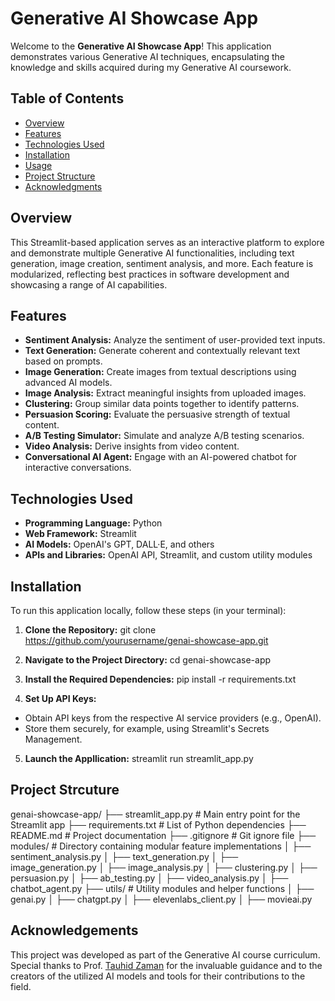 # Generative AI Showcase App

Welcome to the **Generative AI Showcase App**! This application demonstrates various Generative AI techniques, encapsulating the knowledge and skills acquired during my Generative AI coursework.

## Table of Contents

- [Overview](#overview)
- [Features](#features)
- [Technologies Used](#technologies-used)
- [Installation](#installation)
- [Usage](#usage)
- [Project Structure](#project-structure)
- [Acknowledgments](#acknowledgments)

## Overview

This Streamlit-based application serves as an interactive platform to explore and demonstrate multiple Generative AI functionalities, including text generation, image creation, sentiment analysis, and more. Each feature is modularized, reflecting best practices in software development and showcasing a range of AI capabilities.

## Features

- **Sentiment Analysis:** Analyze the sentiment of user-provided text inputs.
- **Text Generation:** Generate coherent and contextually relevant text based on prompts.
- **Image Generation:** Create images from textual descriptions using advanced AI models.
- **Image Analysis:** Extract meaningful insights from uploaded images.
- **Clustering:** Group similar data points together to identify patterns.
- **Persuasion Scoring:** Evaluate the persuasive strength of textual content.
- **A/B Testing Simulator:** Simulate and analyze A/B testing scenarios.
- **Video Analysis:** Derive insights from video content.
- **Conversational AI Agent:** Engage with an AI-powered chatbot for interactive conversations.

## Technologies Used

- **Programming Language:** Python
- **Web Framework:** Streamlit
- **AI Models:** OpenAI's GPT, DALL·E, and others
- **APIs and Libraries:** OpenAI API, Streamlit, and custom utility modules

## Installation

To run this application locally, follow these steps (in your terminal):

1. **Clone the Repository:**
   git clone https://github.com/yourusername/genai-showcase-app.git

2. **Navigate to the Project Directory:**
   cd genai-showcase-app

3. **Install the Required Dependencies:**
   pip install -r requirements.txt

4. **Set Up API Keys:**

* Obtain API keys from the respective AI service providers (e.g., OpenAI).
* Store them securely, for example, using Streamlit's Secrets Management.

5. **Launch the Appllication:**
streamlit run streamlit_app.py

## Project Strcuture
genai-showcase-app/
├── streamlit_app.py            # Main entry point for the Streamlit app
├── requirements.txt            # List of Python dependencies
├── README.md                   # Project documentation
├── .gitignore                  # Git ignore file
├── modules/                    # Directory containing modular feature implementations
│   ├── sentiment_analysis.py
│   ├── text_generation.py
│   ├── image_generation.py
│   ├── image_analysis.py
│   ├── clustering.py
│   ├── persuasion.py
│   ├── ab_testing.py
│   ├── video_analysis.py
│   ├── chatbot_agent.py
├── utils/                      # Utility modules and helper functions
│   ├── genai.py
│   ├── chatgpt.py
│   ├── elevenlabs_client.py
│   ├── movieai.py

## Acknowledgements

This project was developed as part of the Generative AI course curriculum. Special thanks to Prof. [Tauhid Zaman](https://som.yale.edu/faculty-research/faculty-directory/tauhid-zaman) for the invaluable guidance and to the creators of the utilized AI models and tools for their contributions to the field.
